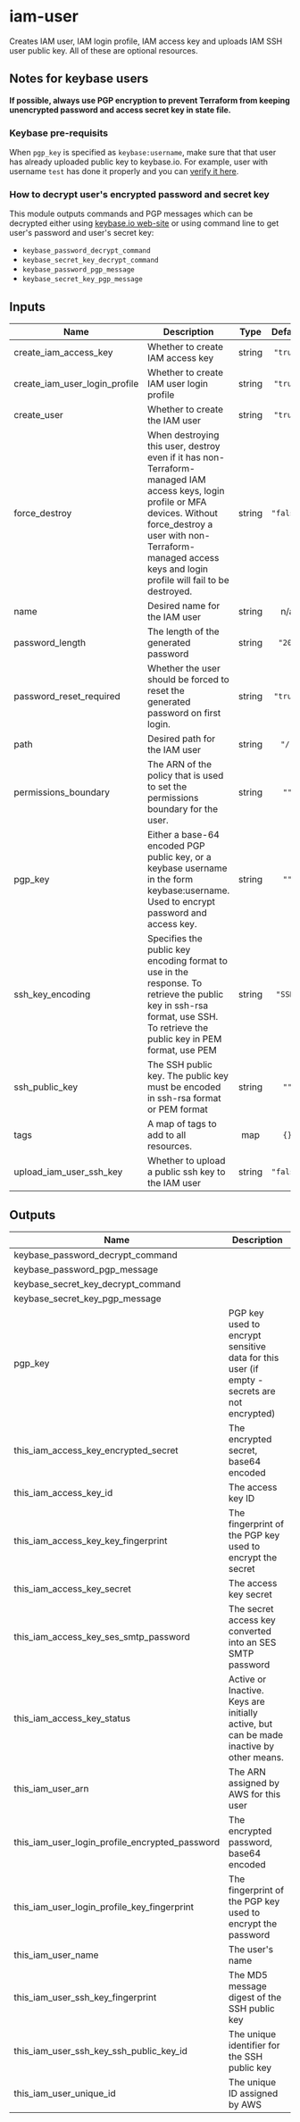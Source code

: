 # iam-user

Creates IAM user, IAM login profile, IAM access key and uploads IAM SSH user public key. All of these are optional resources.

## Notes for keybase users

**If possible, always use PGP encryption to prevent Terraform from keeping unencrypted password and access secret key in state file.**

### Keybase pre-requisits

When `pgp_key` is specified as `keybase:username`, make sure that that user has already uploaded public key to keybase.io. For example, user with username `test` has done it properly and you can [verify it here](https://keybase.io/test/pgp_keys.asc).

### How to decrypt user's encrypted password and secret key

This module outputs commands and PGP messages which can be decrypted either using [keybase.io web-site](https://keybase.io/decrypt) or using command line to get user's password and user's secret key:
- `keybase_password_decrypt_command`
- `keybase_secret_key_decrypt_command`
- `keybase_password_pgp_message`
- `keybase_secret_key_pgp_message`

<!-- BEGINNING OF PRE-COMMIT-TERRAFORM DOCS HOOK -->
## Inputs

| Name | Description | Type | Default | Required |
|------|-------------|:----:|:-----:|:-----:|
| create\_iam\_access\_key | Whether to create IAM access key | string | `"true"` | no |
| create\_iam\_user\_login\_profile | Whether to create IAM user login profile | string | `"true"` | no |
| create\_user | Whether to create the IAM user | string | `"true"` | no |
| force\_destroy | When destroying this user, destroy even if it has non-Terraform-managed IAM access keys, login profile or MFA devices. Without force_destroy a user with non-Terraform-managed access keys and login profile will fail to be destroyed. | string | `"false"` | no |
| name | Desired name for the IAM user | string | n/a | yes |
| password\_length | The length of the generated password | string | `"20"` | no |
| password\_reset\_required | Whether the user should be forced to reset the generated password on first login. | string | `"true"` | no |
| path | Desired path for the IAM user | string | `"/"` | no |
| permissions\_boundary | The ARN of the policy that is used to set the permissions boundary for the user. | string | `""` | no |
| pgp\_key | Either a base-64 encoded PGP public key, or a keybase username in the form keybase:username. Used to encrypt password and access key. | string | `""` | no |
| ssh\_key\_encoding | Specifies the public key encoding format to use in the response. To retrieve the public key in ssh-rsa format, use SSH. To retrieve the public key in PEM format, use PEM | string | `"SSH"` | no |
| ssh\_public\_key | The SSH public key. The public key must be encoded in ssh-rsa format or PEM format | string | `""` | no |
| tags | A map of tags to add to all resources. | map | `{}` | no |
| upload\_iam\_user\_ssh\_key | Whether to upload a public ssh key to the IAM user | string | `"false"` | no |

## Outputs

| Name | Description |
|------|-------------|
| keybase\_password\_decrypt\_command |  |
| keybase\_password\_pgp\_message |  |
| keybase\_secret\_key\_decrypt\_command |  |
| keybase\_secret\_key\_pgp\_message |  |
| pgp\_key | PGP key used to encrypt sensitive data for this user (if empty - secrets are not encrypted) |
| this\_iam\_access\_key\_encrypted\_secret | The encrypted secret, base64 encoded |
| this\_iam\_access\_key\_id | The access key ID |
| this\_iam\_access\_key\_key\_fingerprint | The fingerprint of the PGP key used to encrypt the secret |
| this\_iam\_access\_key\_secret | The access key secret |
| this\_iam\_access\_key\_ses\_smtp\_password | The secret access key converted into an SES SMTP password |
| this\_iam\_access\_key\_status | Active or Inactive. Keys are initially active, but can be made inactive by other means. |
| this\_iam\_user\_arn | The ARN assigned by AWS for this user |
| this\_iam\_user\_login\_profile\_encrypted\_password | The encrypted password, base64 encoded |
| this\_iam\_user\_login\_profile\_key\_fingerprint | The fingerprint of the PGP key used to encrypt the password |
| this\_iam\_user\_name | The user's name |
| this\_iam\_user\_ssh\_key\_fingerprint | The MD5 message digest of the SSH public key |
| this\_iam\_user\_ssh\_key\_ssh\_public\_key\_id | The unique identifier for the SSH public key |
| this\_iam\_user\_unique\_id | The unique ID assigned by AWS |

<!-- END OF PRE-COMMIT-TERRAFORM DOCS HOOK -->
